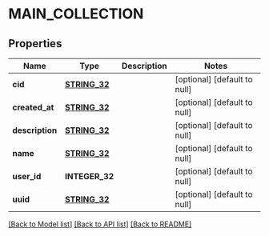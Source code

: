 # MAIN_COLLECTION

## Properties
Name | Type | Description | Notes
------------ | ------------- | ------------- | -------------
**cid** | [**STRING_32**](STRING_32.md) |  | [optional] [default to null]
**created_at** | [**STRING_32**](STRING_32.md) |  | [optional] [default to null]
**description** | [**STRING_32**](STRING_32.md) |  | [optional] [default to null]
**name** | [**STRING_32**](STRING_32.md) |  | [optional] [default to null]
**user_id** | **INTEGER_32** |  | [optional] [default to null]
**uuid** | [**STRING_32**](STRING_32.md) |  | [optional] [default to null]

[[Back to Model list]](../README.md#documentation-for-models) [[Back to API list]](../README.md#documentation-for-api-endpoints) [[Back to README]](../README.md)


